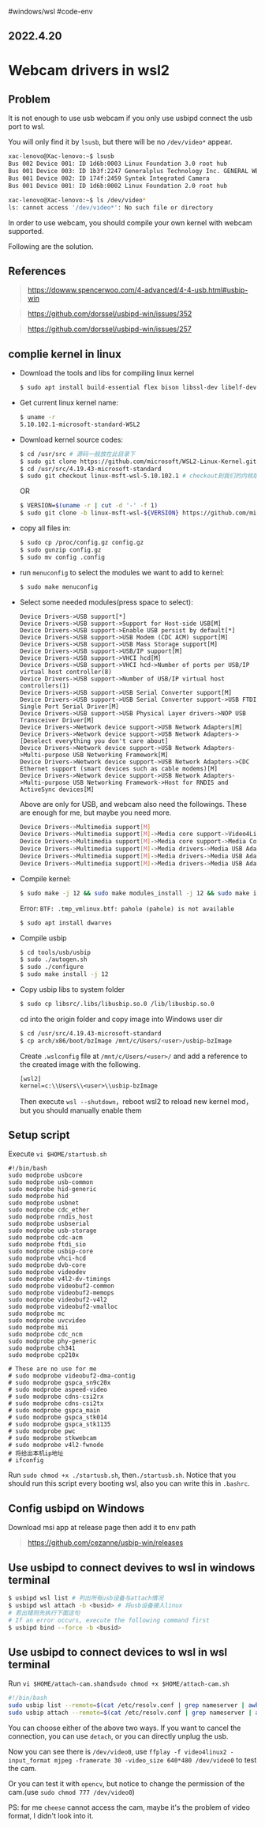 #windows/wsl #code-env 
## 2022.4.20

# Webcam drivers in wsl2

## Problem

It is not enough to use usb webcam if you only use usbipd connect the usb port to wsl.

You will only find it by `lsusb`, but there will be no `/dev/video*` appear.

```bash
xac-lenovo@Xac-lenovo:~$ lsusb
Bus 002 Device 001: ID 1d6b:0003 Linux Foundation 3.0 root hub
Bus 001 Device 003: ID 1b3f:2247 Generalplus Technology Inc. GENERAL WEBCAM
Bus 001 Device 002: ID 174f:2459 Syntek Integrated Camera
Bus 001 Device 001: ID 1d6b:0002 Linux Foundation 2.0 root hub

xac-lenovo@Xac-lenovo:~$ ls /dev/video*
ls: cannot access '/dev/video*': No such file or directory
```

In order to use webcam, you should compile your own kernel with webcam supported.

Following are the solution.

## References

> https://dowww.spencerwoo.com/4-advanced/4-4-usb.html#usbip-win

> https://github.com/dorssel/usbipd-win/issues/352

> https://github.com/dorssel/usbipd-win/issues/257

## complie kernel in linux

- Download the tools and libs for compiling linux kernel

  ```bash
  $ sudo apt install build-essential flex bison libssl-dev libelf-dev libncurses-dev autoconf libudev-dev libtool
  ```

- Get current linux kernel name:

  ```bash
  $ uname -r
  5.10.102.1-microsoft-standard-WSL2
  ```
  
- Download kernel source codes:

  ```bash
  $ cd /usr/src # 源码一般放在此目录下
  $ sudo git clone https://github.com/microsoft/WSL2-Linux-Kernel.git 
  $ cd /usr/src/4.19.43-microsoft-standard
  $ sudo git checkout linux-msft-wsl-5.10.102.1 # checkout到我们的内核版本分支
  ```

  OR 
  ```bash
  $ VERSION=$(uname -r | cut -d '-' -f 1)
  $ sudo git clone -b linux-msft-wsl-${VERSION} https://github.com/microsoft/WSL2-Linux-Kernel.git ${VERSION}-microsoft-standard && cd ${VERSION}-microsoft-standard
  ```

- copy all files in:

  ```bash
  $ sudo cp /proc/config.gz config.gz
  $ sudo gunzip config.gz
  $ sudo mv config .config
  ```

- run `menuconfig` to select the modules we want to add to kernel:

  ```bash
  $ sudo make menuconfig
  ```

- Select some needed modules(press space to select):

  ```
  Device Drivers->USB support[*]
  Device Drivers->USB support->Support for Host-side USB[M]
  Device Drivers->USB support->Enable USB persist by default[*]
  Device Drivers->USB support->USB Modem (CDC ACM) support[M]
  Device Drivers->USB support->USB Mass Storage support[M]
  Device Drivers->USB support->USB/IP support[M]
  Device Drivers->USB support->VHCI hcd[M]
  Device Drivers->USB support->VHCI hcd->Number of ports per USB/IP virtual host controller(8)
  Device Drivers->USB support->Number of USB/IP virtual host controllers(1)
  Device Drivers->USB support->USB Serial Converter support[M]
  Device Drivers->USB support->USB Serial Converter support->USB FTDI Single Port Serial Driver[M]
  Device Drivers->USB support->USB Physical Layer drivers->NOP USB Transceiver Driver[M]
  Device Drivers->Network device support->USB Network Adapters[M]
  Device Drivers->Network device support->USB Network Adapters->[Deselect everything you don't care about]
  Device Drivers->Network device support->USB Network Adapters->Multi-purpose USB Networking Framework[M]
  Device Drivers->Network device support->USB Network Adapters->CDC Ethernet support (smart devices such as cable modems)[M]
  Device Drivers->Network device support->USB Network Adapters->Multi-purpose USB Networking Framework->Host for RNDIS and ActiveSync devices[M]
  ```

  Above are only for USB, and webcam also need the followings. These are enough for me, but maybe you need more.
  
  ```bash
  Device Drivers->Multimedia support[M]
  Device Drivers->Multimedia support[M]->Media core support->Video4Linux core[M]
  Device Drivers->Multimedia support[M]->Media core support->Media Controller API[*]
  Device Drivers->Multimedia support[M]->Media drivers->Media USB Adapters[*]
  Device Drivers->Multimedia support[M]->Media drivers->Media USB Adapters[*]->USB Video Class(UVC)[M]
  Device Drivers->Multimedia support[M]->Media drivers->Media USB Adapters[*]->UVC input evnets device support[*]
  ```

- Compile kernel:

  ```bash
  $ sudo make -j 12 && sudo make modules_install -j 12 && sudo make install -j 12
  ```

  Error: `BTF: .tmp_vmlinux.btf: pahole (pahole) is not available`

  ```bash
  $ sudo apt install dwarves
  ```

- Compile usbip

  ```bash
  $ cd tools/usb/usbip
  $ sudo ./autogen.sh
  $ sudo ./configure
  $ sudo make install -j 12
  ```

- Copy usbip libs to system folder

  ```bash
  $ sudo cp libsrc/.libs/libusbip.so.0 /lib/libusbip.so.0
  ```

  cd into the origin folder and copy image into Windows user dir

  ```bash
  $ cd /usr/src/4.19.43-microsoft-standard
  $ cp arch/x86/boot/bzImage /mnt/c/Users/<user>/usbip-bzImage
  ```

  Create `.wslconfig` file at `/mnt/c/Users/<user>/` and add a reference to the created image with the following.

  ```
  [wsl2]
  kernel=c:\\Users\\<user>\\usbip-bzImage
  ```

  Then execute `wsl --shutdown`，reboot wsl2 to reload new kernel mod，but you should manually enable them


## Setup script

  Execute `vi $HOME/startusb.sh`

  ```
  #!/bin/bash
  sudo modprobe usbcore
  sudo modprobe usb-common
  sudo modprobe hid-generic
  sudo modprobe hid
  sudo modprobe usbnet
  sudo modprobe cdc_ether
  sudo modprobe rndis_host
  sudo modprobe usbserial
  sudo modprobe usb-storage
  sudo modprobe cdc-acm
  sudo modprobe ftdi_sio
  sudo modprobe usbip-core
  sudo modprobe vhci-hcd
  sudo modprobe dvb-core
  sudo modprobe videodev
  sudo modprobe v4l2-dv-timings
  sudo modprobe videobuf2-common
  sudo modprobe videobuf2-memops
  sudo modprobe videobuf2-v4l2
  sudo modprobe videobuf2-vmalloc
  sudo modprobe mc
  sudo modprobe uvcvideo
  sudo modprobe mii
  sudo modprobe cdc_ncm
  sudo modprobe phy-generic
  sudo modprobe ch341
  sudo modprobe cp210x

  # These are no use for me
  # sudo modprobe videobuf2-dma-contig
  # sudo modprobe gspca_sn9c20x
  # sudo modprobe aspeed-video
  # sudo modprobe cdns-csi2rx
  # sudo modprobe cdns-csi2tx
  # sudo modprobe gspca_main
  # sudo modprobe gspca_stk014
  # sudo modprobe gspca_stk1135
  # sudo modprobe pwc
  # sudo modprobe stkwebcam
  # sudo modprobe v4l2-fwnode
  # 将给出本机ip地址
  # ifconfig
  ```

  Run `sudo chmod +x ./startusb.sh`, then`./startusb.sh`. 
  Notice that you should run this script every booting wsl, also you can write this in `.bashrc`.

## Config usbipd on Windows

Download msi app at release page then add it to env path

> https://github.com/cezanne/usbip-win/releases

## Use usbipd to connect devives to wsl in windows terminal

```bash
$ usbipd wsl list # 列出所有usb设备与attach情况
$ usbipd wsl attach -b <busid> # 将usb设备接入linux
# 若出错则先执行下面这句
# If an error occurs, execute the following command first
$ usbipd bind --force -b <busid>
```

## Use usbipd to connect devices to wsl in wsl terminal

Run `vi $HOME/attach-cam.sh`and`sudo chmod +x $HOME/attach-cam.sh`

```bash
#!/bin/bash
sudo usbip list --remote=$(cat /etc/resolv.conf | grep nameserver | awk '{print $2}')
sudo usbip attach --remote=$(cat /etc/resolv.conf | grep nameserver | awk '{print $2}') --busid=2-6  # My cam number is 2-6
```

You can choose either of the above two ways. If you want to cancel the connection, you can use `detach`, or you can directly unplug the usb.

Now you can see there is `/dev/video0`, use `ffplay -f video4linux2 -input_format mjpeg -framerate 30 -video_size 640*480 /dev/video0` to test the cam.

Or you can test it with `opencv`, but notice to change the permission of the cam.(use `sudo chmod 777 /dev/video0`)

PS: for me `cheese` cannot access the cam, maybe it's the problem of video format, I didn't look into it.
